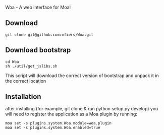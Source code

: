 Woa - A web interface for Moa!

## Download

    git clone git@github.com:mfiers/Woa.git

## Download bootstrap

	cd Woa
	sh ./util/get_jslibs.sh

This script will download the correct version of bootstrap and unpack it in the correct location


## Installation

after installing (for example, git clone & run python setup.py
develop) you will need to register the application as a Moa plugin by
running:

    moa set -s plugins.system.Woa.module=woa.plugin
    moa set -s plugins.system.Woa.enabled=true

